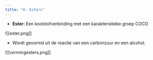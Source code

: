 ```yaml
---
title: "4: Esters"
---
```

- **Ester:** Een koolstofverbinding met een karakteristieke groep COCO

![[ester.png]]

- Wordt gevormd uit de reactie van een carbonzuur en een alcohol.

![[vormingesters.png]]